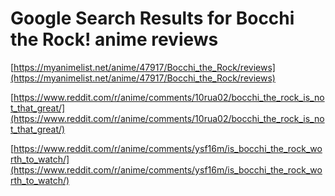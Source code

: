 # Google Search Results for Bocchi the Rock! anime reviews
[https://myanimelist.net/anime/47917/Bocchi_the_Rock/reviews](https://myanimelist.net/anime/47917/Bocchi_the_Rock/reviews)

[https://www.reddit.com/r/anime/comments/10rua02/bocchi_the_rock_is_not_that_great/](https://www.reddit.com/r/anime/comments/10rua02/bocchi_the_rock_is_not_that_great/)

[https://www.reddit.com/r/anime/comments/ysf16m/is_bocchi_the_rock_worth_to_watch/](https://www.reddit.com/r/anime/comments/ysf16m/is_bocchi_the_rock_worth_to_watch/)

